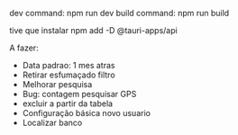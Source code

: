 dev command: npm run dev
build command: npm run build

tive que instalar
npm add -D @tauri-apps/api

A fazer:
- Data padrao: 1 mes atras
- Retirar esfumaçado filtro 
- Melhorar pesquisa 
- Bug: contagem pesquisar GPS
- excluir a partir da tabela
- Configuração básica novo usuario
- Localizar banco

